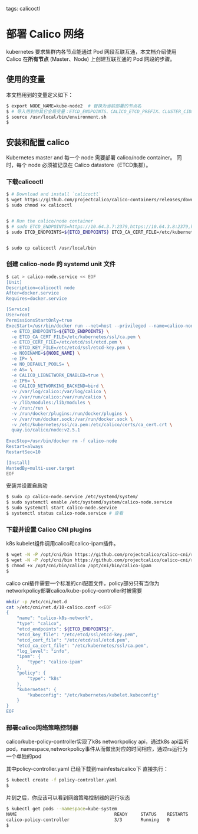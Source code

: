 <!-- toc -->

tags: calicoctl

# 部署 Calico 网络

kubernetes 要求集群内各节点能通过 Pod 网段互联互通，本文档介绍使用 Calico 在**所有节点** (Master、Node) 上创建互联互通的 Pod 网段的步骤。

## 使用的变量

本文档用到的变量定义如下：

``` bash
$ export NODE_NAME=kube-node2  # 替换为当前部署的节点名
$ # 导入用到的其它全局变量：ETCD_ENDPOINTS、CALICO_ETCD_PREFIX、CLUSTER_CIDR
$ source /usr/local/bin/environment.sh
$
```

## 安装和配置 calico

Kubernetes master and 每一个 node 需要部署 calico/node container。 同时，每个 node 必须被记录在 Calico datastore（ETCD集群）。

### 下载calicoctl

``` bash
$ # Download and install `calicoctl`
$ wget https://github.com/projectcalico/calico-containers/releases/download/v1.5.0/calicoctl 
$ sudo chmod +x calicoctl


$ # Run the calico/node container
$ # sudo ETCD_ENDPOINTS=https://10.64.3.7:2379,https://10.64.3.8:2379,https://10.64.3.86:2379 ETCD_CA_CERT_FILE=/etc/kubernetes/ssl/ca.pem ETCD_CERT_FILE=/etc/etcd/ssl/etcd.pem ETCD_KEY_FILE=/etc/etcd/ssl/etcd-key.pem ./calicoctl node run --node-image=quay.io/calico/node:v2.5.1
$ sudo ETCD_ENDPOINTS=${ETCD_ENDPOINTS} ETCD_CA_CERT_FILE=/etc/kubernetes/ssl/ca.pem ETCD_CERT_FILE=/etc/etcd/ssl/etcd.pem ETCD_KEY_FILE=/etc/etcd/ssl/etcd-key.pem ./calicoctl node run --node-image=quay.io/calico/node:v2.5.1


$ sudo cp calicoctl /usr/local/bin
```

### 创建 calico-node 的 systemd unit 文件

``` bash
$ cat > calico-node.service << EOF
[Unit]
Description=calicoctl node
After=docker.service
Requires=docker.service

[Service]
User=root
PermissionsStartOnly=true
ExecStart=/usr/bin/docker run --net=host --privileged --name=calico-node \
  -e ETCD_ENDPOINTS=${ETCD_ENDPOINTS} \
  -e ETCD_CA_CERT_FILE=/etc/kubernetes/ssl/ca.pem \
  -e ETCD_CERT_FILE=/etc/etcd/ssl/etcd.pem \
  -e ETCD_KEY_FILE=/etc/etcd/ssl/etcd-key.pem \
  -e NODENAME=${NODE_NAME} \
  -e IP= \
  -e NO_DEFAULT_POOLS= \
  -e AS= \
  -e CALICO_LIBNETWORK_ENABLED=true \
  -e IP6= \
  -e CALICO_NETWORKING_BACKEND=bird \
  -v /var/log/calico:/var/log/calico \
  -v /var/run/calico:/var/run/calico \
  -v /lib/modules:/lib/modules \
  -v /run:/run \
  -v /run/docker/plugins:/run/docker/plugins \
  -v /var/run/docker.sock:/var/run/docker.sock \
  -v /etc/kubernetes/ssl/ca.pem:/etc/calico/certs/ca_cert.crt \
  quay.io/calico/node:v2.5.1
  
ExecStop=/usr/bin/docker rm -f calico-node
Restart=always
RestartSec=10

[Install]
WantedBy=multi-user.target
EOF
```

安装并设置自启动

``` bash 
$ sudo cp calico-node.service /etc/systemd/system/
$ sudo systemctl enable /etc/systemd/system/calico-node.service
$ sudo systemctl start calico-node.service
$ systemctl status calico-node.service # 查看
```

### 下载并设置 Calico CNI plugins

k8s kubelet组件调用calico和calico-ipam插件。

``` bash
$ wget -N -P /opt/cni/bin https://github.com/projectcalico/calico-cni/releases/download/v1.10.0/calico
$ wget -N -P /opt/cni/bin https://github.com/projectcalico/calico-cni/releases/download/v1.10.0/calico-ipam
$ chmod +x /opt/cni/bin/calico /opt/cni/bin/calico-ipam
$
```

calico cni插件需要一个标准的cni配置文件，policy部分只有当你为networkpolicy部署calico/kube-policy-controller时被需要

``` bash
mkdir -p /etc/cni/net.d  
cat >/etc/cni/net.d/10-calico.conf <<EOF  
{
    "name": "calico-k8s-network",
    "type": "calico",
    "etcd_endpoints": ${ETCD_ENDPOINTS}",
    "etcd_key_file": "/etc/etcd/ssl/etcd-key.pem",
    "etcd_cert_file": "/etc/etcd/ssl/etcd.pem",
    "etcd_ca_cert_file": "/etc/kubernetes/ssl/ca.pem",
    "log_level": "info",
    "ipam": {
        "type": "calico-ipam"
    },
    "policy": {
        "type": "k8s"
    },
    "kubernetes": {
        "kubeconfig": "/etc/kubernetes/kubelet.kubeconfig"
    }
}
EOF  
```

### 部署calico网络策略控制器

calico/kube-policy-controller实现了k8s networkpolicy api，通过k8s api监听pod，namespace,networkpolicy事件从而做出对应的时间相应，通过rs运行为一个单独的pod

其中policy-controller.yaml 已经下载到mainfests/calico下
直接执行：

``` bash 
$ kubectl create -f policy-controller.yaml 
$
```

片刻之后，你应该可以看到网络策略控制器的运行状态

``` bash
$ kubectl get pods --namespace=kube-system
NAME                                     READY     STATUS    RESTARTS   AGE
calico-policy-controller                 3/3       Running   0          1m
$
```